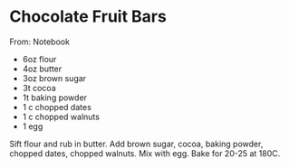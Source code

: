 # Chocolate Fruit Bars
From: Notebook

* 6oz flour
* 4oz butter
* 3oz brown sugar
* 3t cocoa
* 1t baking powder
* 1 c chopped dates
* 1 c chopped walnuts
* 1 egg

Sift flour and rub in butter.  Add  brown sugar, cocoa, baking powder, chopped dates, chopped walnuts.  Mix with egg.  Bake for 20-25 at 180C.

